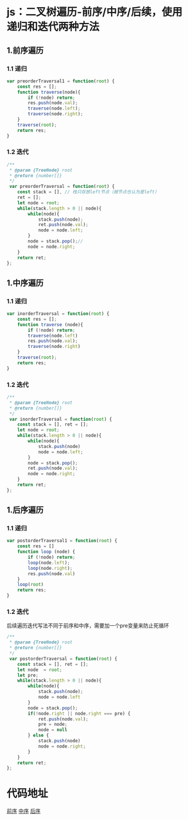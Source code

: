 # js：二叉树遍历-前序/中序/后续，使用递归和迭代两种方法

## 1.前序遍历
### 1.1 递归
```js
var preorderTraversal1 = function(root) {
    const res = [];
    function traverse(node){
        if (!node) return;
        res.push(node.val);
        traverse(node.left);
        traverse(node.right);
    }
    traverse(root);
    return res;
}
```
### 1.2 迭代
```js
/**
 * @param {TreeNode} root
 * @return {number[]}
 */
 var preorderTraversal = function(root) {
    const stack = [], // 栈只存放left节点（根节点也认为是left）
    ret = [];
    let node = root;
    while(stack.length > 0 || node){
        while(node){
            stack.push(node);
            ret.push(node.val);
            node = node.left;
        }
        node = stack.pop();// 
        node = node.right;
    }
    return ret;
};
```

## 1.中序遍历
### 1.1 递归
```js
var inorderTraversal = function(root) {
    const res = [];
    function traverse (node){
        if (!node) return;
        traverse(node.left)
        res.push(node.val);
        traverse(node.right)
    }
    traverse(root);
    return res;
}
```
### 1.2 迭代
```js
/**
 * @param {TreeNode} root
 * @return {number[]}
 */
 var inorderTraversal = function(root) {
    const stack = [], ret = [];
    let node = root;
    while(stack.length > 0 || node){
        while(node){
            stack.push(node)
            node = node.left;
        }
        node = stack.pop();
        ret.push(node.val);
        node = node.right;
    }
    return ret;
};
```

## 1.后序遍历
### 1.1 递归
```js
var postorderTraversal1 = function(root) {
    const res = []
    function loop (node) {
        if (!node) return;
        loop(node.left);
        loop(node.right);
        res.push(node.val)
    }
    loop(root)
    return res;
}
```
### 1.2 迭代
后续遍历迭代写法不同于前序和中序，需要加一个pre变量来防止死循环
```js
/**
 * @param {TreeNode} root
 * @return {number[]}
 */
 var postorderTraversal = function(root) {
    const stack = [], ret = [];
    let node  = root;
    let pre;
    while(stack.length > 0 || node){
        while(node){
            stack.push(node);
            node = node.left
        }
        node = stack.pop();
        if(!node.right || node.right === pre) {
            ret.push(node.val);
            pre = node;
            node = null
        } else {
            stack.push(node)
            node = node.right;
        }
    }
    return ret;
};
```
# 代码地址
[前序](https://github.com/powerfuldata/dsad/blob/master/test/js/data-structure/tree/pretraverse.js)
[中序](https://github.com/powerfuldata/dsad/blob/master/test/js/data-structure/tree/inorderTraversal.js)
[后序](https://github.com/powerfuldata/dsad/blob/master/test/js/data-structure/tree/postorderTraversal.js)